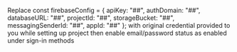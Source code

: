Replace 
const firebaseConfig = {
	  apiKey: "##",
	  authDomain: "##",
	  databaseURL: "##",
	  projectId: "##",
	  storageBucket: "##",
	  messagingSenderId: "##",
	  appId: "##"
	};
 with original credential provided to you while setting up project
 then enable email/password status as enabled under sign-in methods

